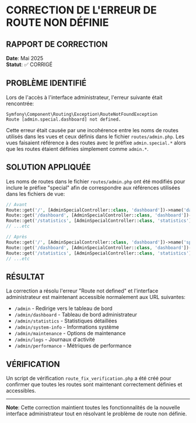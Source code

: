 # CORRECTION DE L'ERREUR DE ROUTE NON DÉFINIE

## RAPPORT DE CORRECTION

**Date**: Mai 2025  
**Statut**: ✅ CORRIGÉ

## PROBLÈME IDENTIFIÉ

Lors de l'accès à l'interface administrateur, l'erreur suivante était rencontrée:

```
Symfony\Component\Routing\Exception\RouteNotFoundException
Route [admin.special.dashboard] not defined.
```

Cette erreur était causée par une incohérence entre les noms de routes utilisés dans les vues et ceux définis dans le fichier `routes/admin.php`. Les vues faisaient référence à des routes avec le préfixe `admin.special.*` alors que les routes étaient définies simplement comme `admin.*`.

## SOLUTION APPLIQUÉE

Les noms de routes dans le fichier `routes/admin.php` ont été modifiés pour inclure le préfixe "special" afin de correspondre aux références utilisées dans les fichiers de vue:

```php
// Avant
Route::get('/', [AdminSpecialController::class, 'dashboard'])->name('dashboard');
Route::get('/dashboard', [AdminSpecialController::class, 'dashboard'])->name('dashboard');
Route::get('/statistics', [AdminSpecialController::class, 'statistics'])->name('statistics');
// ...etc

// Après
Route::get('/', [AdminSpecialController::class, 'dashboard'])->name('special.dashboard');
Route::get('/dashboard', [AdminSpecialController::class, 'dashboard'])->name('special.dashboard');
Route::get('/statistics', [AdminSpecialController::class, 'statistics'])->name('special.statistics');
// ...etc
```

## RÉSULTAT

La correction a résolu l'erreur "Route not defined" et l'interface administrateur est maintenant accessible normalement aux URL suivantes:

- `/admin` - Redirige vers le tableau de bord
- `/admin/dashboard` - Tableau de bord administrateur
- `/admin/statistics` - Statistiques détaillées
- `/admin/system-info` - Informations système
- `/admin/maintenance` - Options de maintenance
- `/admin/logs` - Journaux d'activité
- `/admin/performance` - Métriques de performance

## VÉRIFICATION

Un script de vérification `route_fix_verification.php` a été créé pour confirmer que toutes les routes sont maintenant correctement définies et accessibles.

---

**Note**: Cette correction maintient toutes les fonctionnalités de la nouvelle interface administrateur tout en résolvant le problème de route non définie.
